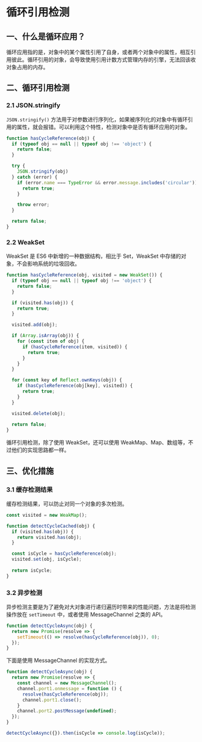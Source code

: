 # 循环引用检测

## 一、什么是循环应用？

循环应用指的是，对象中的某个属性引用了自身，或者两个对象中的属性，相互引用彼此。循环引用的对象，会导致使用引用计数方式管理内存的引擎，无法回该收对象占用的内存。

## 二、循环引用检测

### 2.1 JSON.stringify

`JSON.stringify()` 方法用于对参数进行序列化，如果被序列化的对象中有循环引用的属性，就会报错。可以利用这个特性，检测对象中是否有循环应用的对象。

```javascript
function hasCycleReference(obj) {
  if (typeof obj == null || typeof obj !== 'object') {
    return false;
  }

  try {
    JSON.stringify(obj)
  } catch (error) {
    if (error.name === TypeError && error.message.includes('circular')) {
      return true;
    }

    throw error;
  }

  return false;
}
```

### 2.2 WeakSet

WeakSet 是 ES6 中新增的一种数据结构，相比于 Set，WeakSet 中存储的对象，不会影响系统的垃圾回收。

```javascript
function hasCycleReference(obj, visited = new WeakSet()) {
  if (typeof obj == null || typeof obj !== 'object') {
    return false;
  }

  if (visited.has(obj)) {
    return true;
  }

  visited.add(obj);

  if (Array.isArray(obj)) {
    for (const item of obj) {
      if (hasCycleReference(item, visited)) {
        return true;
      }
    }
  }

  for (const key of Reflect.ownKeys(obj)) {
    if (hasCycleReference(obj[key], visited)) {
      return true;
    }
  }

  visited.delete(obj);
  
  return false;
}
```

循环引用检测，除了使用 WeakSet，还可以使用 WeakMap、Map、数组等，不过他们的实现思路都一样。

## 三、优化措施

### 3.1 缓存检测结果

缓存检测结果，可以防止对同一个对象的多次检测。

```javascript
const visited = new WeakMap();

function detectCycleCached(obj) {
  if (visited.has(obj)) {
    return visited.has(obj);
  }

  const isCycle = hasCycleReference(obj);
  visited.set(obj, isCycle);
  
  return isCycle;
}
```

### 3.2 异步检测

异步检测主要是为了避免对大对象进行递归遍历时带来的性能问题，方法是将检测操作放在 `setTimeout` 中，或者使用 MessageChannel 之类的 API。

```javascript
function detectCycleAsync(obj) {
  return new Promise(resolve => {
    setTimeout(() => resolve(hasCycleReference(obj)), 0);
  });
}
```

下面是使用 MessageChannel 的实现方式。

```javascript
function detectCycleAsync(obj) {
  return new Promise(resolve => {
    const channel = new MessageChannel();
    channel.port1.onmessage = function () {
      resolve(hasCycleReference(obj));
      channel.port1.close();
    }
    channel.port2.postMessage(undefined);
  });
}

detectCycleAsync({}).then(isCycle => console.log(isCycle));
```
